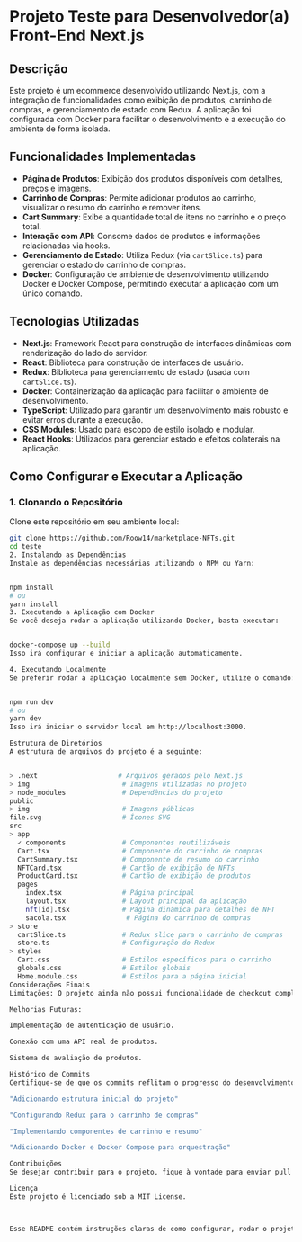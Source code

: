 # Projeto Teste para Desenvolvedor(a) Front-End Next.js

## Descrição

Este projeto é um ecommerce desenvolvido utilizando Next.js, com a integração de funcionalidades como exibição de produtos, carrinho de compras, e gerenciamento de estado com Redux. A aplicação foi configurada com Docker para facilitar o desenvolvimento e a execução do ambiente de forma isolada.

## Funcionalidades Implementadas

- **Página de Produtos**: Exibição dos produtos disponíveis com detalhes, preços e imagens.
- **Carrinho de Compras**: Permite adicionar produtos ao carrinho, visualizar o resumo do carrinho e remover itens.
- **Cart Summary**: Exibe a quantidade total de itens no carrinho e o preço total.
- **Interação com API**: Consome dados de produtos e informações relacionadas via hooks.
- **Gerenciamento de Estado**: Utiliza Redux (via `cartSlice.ts`) para gerenciar o estado do carrinho de compras.
- **Docker**: Configuração de ambiente de desenvolvimento utilizando Docker e Docker Compose, permitindo executar a aplicação com um único comando.

## Tecnologias Utilizadas

- **Next.js**: Framework React para construção de interfaces dinâmicas com renderização do lado do servidor.
- **React**: Biblioteca para construção de interfaces de usuário.
- **Redux**: Biblioteca para gerenciamento de estado (usada com `cartSlice.ts`).
- **Docker**: Containerização da aplicação para facilitar o ambiente de desenvolvimento.
- **TypeScript**: Utilizado para garantir um desenvolvimento mais robusto e evitar erros durante a execução.
- **CSS Modules**: Usado para escopo de estilo isolado e modular.
- **React Hooks**: Utilizados para gerenciar estado e efeitos colaterais na aplicação.

## Como Configurar e Executar a Aplicação

### 1. Clonando o Repositório

Clone este repositório em seu ambiente local:

```bash
git clone https://github.com/Roow14/marketplace-NFTs.git
cd teste
2. Instalando as Dependências
Instale as dependências necessárias utilizando o NPM ou Yarn:


npm install
# ou
yarn install
3. Executando a Aplicação com Docker
Se você deseja rodar a aplicação utilizando Docker, basta executar:


docker-compose up --build
Isso irá configurar e iniciar a aplicação automaticamente.

4. Executando Localmente
Se preferir rodar a aplicação localmente sem Docker, utilize o comando:


npm run dev
# ou
yarn dev
Isso irá iniciar o servidor local em http://localhost:3000.

Estrutura de Diretórios
A estrutura de arquivos do projeto é a seguinte:


> .next                    # Arquivos gerados pelo Next.js
> img                       # Imagens utilizadas no projeto
> node_modules              # Dependências do projeto
public
> img                       # Imagens públicas
file.svg                    # Ícones SVG
src
> app
  ✓ components              # Componentes reutilizáveis
  Cart.tsx                  # Componente do carrinho de compras
  CartSummary.tsx           # Componente de resumo do carrinho
  NFTCard.tsx               # Cartão de exibição de NFTs
  ProductCard.tsx           # Cartão de exibição de produtos
  pages
    index.tsx               # Página principal
    layout.tsx              # Layout principal da aplicação
    nft[id].tsx             # Página dinâmica para detalhes de NFT
    sacola.tsx               # Página do carrinho de compras
> store
  cartSlice.ts              # Redux slice para o carrinho de compras
  store.ts                  # Configuração do Redux
> styles
  Cart.css                  # Estilos específicos para o carrinho
  globals.css               # Estilos globais
  Home.module.css           # Estilos para a página inicial
Considerações Finais
Limitações: O projeto ainda não possui funcionalidade de checkout completo, com integração de pagamento.

Melhorias Futuras:

Implementação de autenticação de usuário.

Conexão com uma API real de produtos.

Sistema de avaliação de produtos.

Histórico de Commits
Certifique-se de que os commits reflitam o progresso do desenvolvimento, com mensagens claras e objetivas, como por exemplo:

"Adicionando estrutura inicial do projeto"

"Configurando Redux para o carrinho de compras"

"Implementando componentes de carrinho e resumo"

"Adicionando Docker e Docker Compose para orquestração"

Contribuições
Se desejar contribuir para o projeto, fique à vontade para enviar pull requests. Caso encontre algum problema ou tenha sugestões de melhorias, abra uma issue.

Licença
Este projeto é licenciado sob a MIT License.



Esse README contém instruções claras de como configurar, rodar o projeto, uma descrição das funcionalidades, tecnologias utilizadas, e outras informações úteis sobre o andamento do desenvolvimento.
